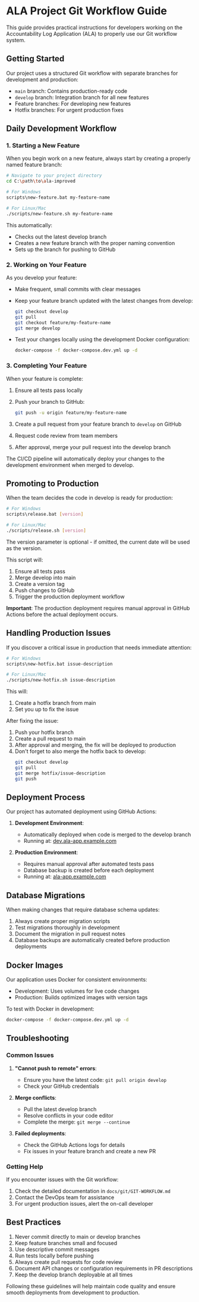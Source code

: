 # ALA Project Git Workflow Guide

This guide provides practical instructions for developers working on the Accountability Log Application (ALA) to properly use our Git workflow system.

## Getting Started

Our project uses a structured Git workflow with separate branches for development and production:

- `main` branch: Contains production-ready code
- `develop` branch: Integration branch for all new features
- Feature branches: For developing new features
- Hotfix branches: For urgent production fixes

## Daily Development Workflow

### 1. Starting a New Feature

When you begin work on a new feature, always start by creating a properly named feature branch:

```bash
# Navigate to your project directory
cd C:\path\to\ala-improved

# For Windows
scripts\new-feature.bat my-feature-name

# For Linux/Mac
./scripts/new-feature.sh my-feature-name
```

This automatically:
- Checks out the latest develop branch
- Creates a new feature branch with the proper naming convention
- Sets up the branch for pushing to GitHub

### 2. Working on Your Feature

As you develop your feature:

- Make frequent, small commits with clear messages
- Keep your feature branch updated with the latest changes from develop:
  ```bash
  git checkout develop
  git pull
  git checkout feature/my-feature-name
  git merge develop
  ```

- Test your changes locally using the development Docker configuration:
  ```bash
  docker-compose -f docker-compose.dev.yml up -d
  ```

### 3. Completing Your Feature

When your feature is complete:

1. Ensure all tests pass locally
2. Push your branch to GitHub:
   ```bash
   git push -u origin feature/my-feature-name
   ```

3. Create a pull request from your feature branch to `develop` on GitHub
4. Request code review from team members
5. After approval, merge your pull request into the develop branch

The CI/CD pipeline will automatically deploy your changes to the development environment when merged to develop.

## Promoting to Production

When the team decides the code in develop is ready for production:

```bash
# For Windows
scripts\release.bat [version]

# For Linux/Mac
./scripts/release.sh [version]
```

The version parameter is optional - if omitted, the current date will be used as the version.

This script will:
1. Ensure all tests pass
2. Merge develop into main
3. Create a version tag
4. Push changes to GitHub
5. Trigger the production deployment workflow

**Important**: The production deployment requires manual approval in GitHub Actions before the actual deployment occurs.

## Handling Production Issues

If you discover a critical issue in production that needs immediate attention:

```bash
# For Windows
scripts\new-hotfix.bat issue-description

# For Linux/Mac
./scripts/new-hotfix.sh issue-description
```

This will:
1. Create a hotfix branch from main
2. Set you up to fix the issue

After fixing the issue:
1. Push your hotfix branch
2. Create a pull request to main
3. After approval and merging, the fix will be deployed to production
4. Don't forget to also merge the hotfix back to develop:
   ```bash
   git checkout develop
   git pull
   git merge hotfix/issue-description
   git push
   ```

## Deployment Process

Our project has automated deployment using GitHub Actions:

1. **Development Environment**:
   - Automatically deployed when code is merged to the develop branch
   - Running at: [dev.ala-app.example.com](https://dev.ala-app.example.com)

2. **Production Environment**:
   - Requires manual approval after automated tests pass
   - Database backup is created before each deployment
   - Running at: [ala-app.example.com](https://ala-app.example.com)

## Database Migrations

When making changes that require database schema updates:

1. Always create proper migration scripts
2. Test migrations thoroughly in development
3. Document the migration in pull request notes
4. Database backups are automatically created before production deployments

## Docker Images

Our application uses Docker for consistent environments:

- Development: Uses volumes for live code changes
- Production: Builds optimized images with version tags

To test with Docker in development:
```bash
docker-compose -f docker-compose.dev.yml up -d
```

## Troubleshooting

### Common Issues

1. **"Cannot push to remote" errors**:
   - Ensure you have the latest code: `git pull origin develop`
   - Check your GitHub credentials

2. **Merge conflicts**:
   - Pull the latest develop branch
   - Resolve conflicts in your code editor
   - Complete the merge: `git merge --continue`

3. **Failed deployments**:
   - Check the GitHub Actions logs for details
   - Fix issues in your feature branch and create a new PR

### Getting Help

If you encounter issues with the Git workflow:

1. Check the detailed documentation in `docs/git/GIT-WORKFLOW.md`
2. Contact the DevOps team for assistance
3. For urgent production issues, alert the on-call developer

## Best Practices

1. Never commit directly to main or develop branches
2. Keep feature branches small and focused
3. Use descriptive commit messages
4. Run tests locally before pushing
5. Always create pull requests for code review
6. Document API changes or configuration requirements in PR descriptions
7. Keep the develop branch deployable at all times

Following these guidelines will help maintain code quality and ensure smooth deployments from development to production.

